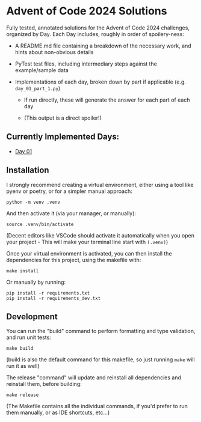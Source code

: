 # Advent of Code 2024 Solutions

Fully tested, annotated solutions for the Advent of Code 2024 challenges, organized by Day. Each Day includes, roughly in order of spoilery-ness:

* A README.md file containing a breakdown of the necessary work, and hints about non-obvious details

* PyTest test files, including intermediary steps against the example/sample data

* Implementations of each day, broken down by part if applicable (e.g. `day_01_part_1.py`)

    * If run directly, these will generate the answer for each part of each day

    * (This output is a direct spoiler!)

## Currently Implemented Days:

* [Day 01](solutions/day_01/README.md)

## Installation

I strongly recommend creating a virtual environment, either using a tool like pyenv or poetry, or for a simpler manual approach:
```
python -m venv .venv
```
And then activate it (via your manager, or manually):
```
source .venv/bin/activate
```
(Decent editors like VSCode should activate it automatically when you open your project - This will make your terminal line start with `(.venv)`)

Once your virtual environment is activated, you can then install the dependencies for this project, using the makefile with:
```
make install
```
Or manually by running:
```
pip install -r requirements.txt
pip install -r requirements_dev.txt
```

## Development

You can run the "build" command to perform formatting and type validation, and run unit tests:
```
make build
```
(build is also the default command for this makefile, so just running `make` will run it as well)

The release "command" will update and reinstall all dependencies and reinstall them, before building:
```
make release
```

(The Makefile contains all the individual commands, if you'd prefer to run them manually, or as IDE shortcuts, etc...)
